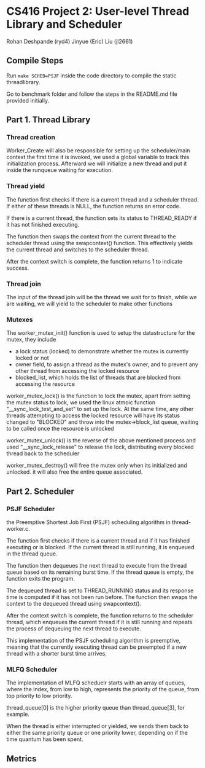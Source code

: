 # CS416 Project 2: User-level Thread Library and Scheduler

Rohan Deshpande (ryd4)
Jinyue (Eric) Liu (jl2661)

## Compile Steps

Run ```make SCHED=PSJF``` inside the code directory to compile the static threadlibrary. 

Go to benchmark folder and follow the steps in the README.md file provided initially.

## Part 1. Thread Library

### Thread creation 

Worker_Create will also be responsible for setting up the scheduler/main context the first time it is invoked, we used a global variable to track this initialization process. Afterward we will initialize a new thread and put it inside the runqueue waiting for execution.

### Thread yield

The function first checks if there is a current thread and a scheduler thread. If either of these threads is NULL, the function returns an error code.

If there is a current thread, the function sets its status to THREAD_READY if it has not finished executing.

The function then swaps the context from the current thread to the scheduler thread using the swapcontext() function. This effectively yields the current thread and switches to the scheduler thread.

After the context switch is complete, the function returns 1 to indicate success.


### Thread join

The input of the thread join will be the thread we wait for to finish, while we are waiting, we will yield to the scheduler to make other functions 

### Mutexes
The worker_mutex_init() function is used to setup the datastructure for the mutex, they include

- a lock status (locked) to demonstrate whether the mutex is currently locked or not
- owner field, to assign a thread as the mutex's owner, and to prevent any other thread from accessing the locked resource
- blocked_list, which holds the list of threads that are blocked from accessing the resource

worker_mutex_lock() is the function to lock the mutex, apart from setting the mutex status to lock, we used the linux atmoic function "__sync_lock_test_and_set" to set up the lock. At the same time, any other threads attempting to access the locked resource will have its status changed to "BLOCKED" and throw into the mutex->block_list queue, waiting to be called once the resource is unlocked

worker_mutex_unlock() is the reverse of the above mentioned process and used "__sync_lock_release" to release the lock, distributing every blocked thread back to the scheduler

worker_mutex_destroy() will free the mutex only when its initialized and unlocked. it will also free the entire queue associated.

## Part 2. Scheduler

### PSJF Scheduler

the Preemptive Shortest Job First (PSJF) scheduling algorithm in thread-worker.c.

The function first checks if there is a current thread and if it has finished executing or is blocked. If the current thread is still running, it is enqueued in the thread queue.

The function then dequeues the next thread to execute from the thread queue based on its remaining burst time. If the thread queue is empty, the function exits the program.

The dequeued thread is set to THREAD_RUNNING status and its response time is computed if it has not been run before. The function then swaps the context to the dequeued thread using swapcontext().

After the context switch is complete, the function returns to the scheduler thread, which enqueues the current thread if it is still running and repeats the process of dequeuing the next thread to execute.

This implementation of the PSJF scheduling algorithm is preemptive, meaning that the currently executing thread can be preempted if a new thread with a shorter burst time arrives.

### MLFQ Scheduler

The implementation of MLFQ scheduelr starts with an array of queues, where the index, from low to high, represents the priority of the queue, from top priority to low priority.

thread_queue[0] is the higher priority queue than thread_queue[3], for example.

When the thread is either interrupted or yielded, we sends them back to either the same priority queue or one priority lower, depending on if the time quantum has been spent.



## Metrics

